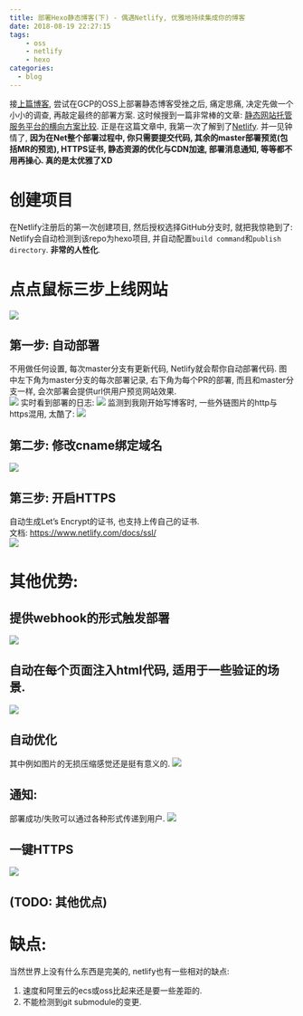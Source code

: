 ```yaml
---
title: 部署Hexo静态博客(下) - 偶遇Netlify, 优雅地持续集成你的博客
date: 2018-08-19 22:27:15
tags: 
    - oss
    - netlify
    - hexo
categories:
  - blog
---
```


接[上篇博客](/blog/20180819/deploy-hexo-blog-to-gcp-oss/), 尝试在GCP的OSS上部署静态博客受挫之后, 痛定思痛, 决定先做一个小小的调查, 再敲定最终的部署方案. 这时候搜到一篇非常棒的文章: [静态网站托管服务平台的横向方案比较](https://blog.csdn.net/grackanil/article/details/81196931). 正是在这篇文章中, 我第一次了解到了[Netlify](https://www.netlify.com/). 并一见钟情了, **因为在Net整个部署过程中, 你只需要提交代码, 其余的master部署预览(包括MR的预览), HTTPS证书, 静态资源的优化与CDN加速, 部署消息通知, 等等都不用再操心. 真的是太优雅了XD**    

# 创建项目
在Netlify注册后的第一次创建项目, 然后授权选择GitHub分支时, 就把我惊艳到了: Netlify会自动检测到该repo为hexo项目, 并自动配置`build command`和`publish directory`. **非常的人性化**.   

# 点点鼠标三步上线网站
![](/images/blog/180819_hexo_to_gcp_netlify/15346905025065.jpg)

<!--more-->

## 第一步: 自动部署
不用做任何设置, 每次master分支有更新代码, Netlify就会帮你自动部署代码. 图中左下角为master分支的每次部署记录, 右下角为每个PR的部署, 而且和master分支一样, 会次部署会提供url供用户预览网站效果.   
![](/images/blog/180819_hexo_to_gcp_netlify/15346905884358.jpg)
实时看到部署的日志:
![](/images/blog/180819_hexo_to_gcp_netlify/15346911202648.jpg)
监测到我刚开始写博客时, 一些外链图片的http与https混用, 太酷了:
![](/images/blog/180819_hexo_to_gcp_netlify/15346911557201.jpg)


## 第二步: 修改cname绑定域名
![](/images/blog/180819_hexo_to_gcp_netlify/15346942823694.jpg)

## 第三步: 开启HTTPS
自动生成Let’s Encrypt的证书, 也支持上传自己的证书.   
文档: https://www.netlify.com/docs/ssl/   
![](/images/blog/180819_hexo_to_gcp_netlify/15346942384652.jpg)


# 其他优势:
## 提供webhook的形式触发部署
![](/images/blog/180819_hexo_to_gcp_netlify/15347783952164.jpg)

## 自动在每个页面注入html代码, 适用于一些验证的场景.
![](/images/blog/180819_hexo_to_gcp_netlify/15347784904890.jpg)

## 自动优化
其中例如图片的无损压缩感觉还是挺有意义的.
![](/images/blog/180819_hexo_to_gcp_netlify/15346938018934.jpg)

## 通知:   
部署成功/失败可以通过各种形式传递到用户. 
![](/images/blog/180819_hexo_to_gcp_netlify/15346943108245.jpg)

## 一键HTTPS
![](/images/blog/180819_hexo_to_gcp_netlify/15347785789379.jpg)


## (TODO: 其他优点)


# 缺点:
当然世界上没有什么东西是完美的, netlify也有一些相对的缺点:
1. 速度和阿里云的ecs或oss比起来还是要一些差距的.
2. 不能检测到git submodule的变更. 

